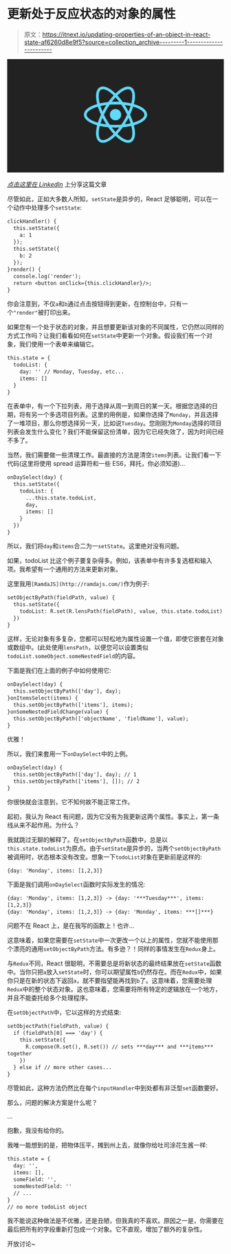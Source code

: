 # 更新处于反应状态的对象的属性

> 原文：<https://itnext.io/updating-properties-of-an-object-in-react-state-af6260d8e9f5?source=collection_archive---------1----------------------->

![](img/8933e4fa3854e49902a096a7f2866351.png)

[*点击这里在 LinkedIn*](https://www.linkedin.com/cws/share?url=https%3A%2F%2Fitnext.io%2Fupdating-properties-of-an-object-in-react-state-af6260d8e9f5) 上分享这篇文章

尽管如此，正如大多数人所知，`setState`是异步的，React 足够聪明，可以在一个动作中处理多个`setState`:

```
clickHandler() {
  this.setState({
    a: 1
  });
  this.setState({
    b: 2
  });
}render() {
  console.log('render');
  return <button onClick={this.clickHandler}/>;
}
```

你会注意到，不仅`a`和`b`通过点击按钮得到更新，在控制台中，只有一个`"render"`被打印出来。

如果您有一个处于状态的对象，并且想要更新该对象的不同属性，它仍然以同样的方式工作吗？让我们看看如何在`setState`中更新一个对象。假设我们有一个对象，我们使用一个表单来编辑它。

```
this.state = {
  todoList: {
    day: '' // Monday, Tuesday, etc...
    items: []
  }
}
```

在表单中，有一个下拉列表，用于选择从周一到周日的某一天。根据您选择的日期，将有另一个多选项目列表。这里的用例是，如果你选择了`Monday`，并且选择了一堆项目，那么你想选择另一天，比如说`Tuesday`。您刚刚为`Monday`选择的项目列表会发生什么变化？我们不能保留这份清单，因为它已经失效了，因为时间已经不多了。

当然，我们需要做一些清理工作。最直接的方法是清空`items`列表。让我们看一下代码(这里将使用 spread 运算符和一些 ES6，拜托，你必须知道)…

```
onDaySelect(day) {
  this.setState({
    todoList: {
      ...this.state.todoList,
      day,
      items: []
    }
  })
}
```

所以，我们将`day`和`items`合二为一`setState`。这里绝对没有问题。

如果，todoList 比这个例子要复杂得多。例如，该表单中有许多复选框和输入项。我希望有一个通用的方法来更新对象。

这里我用`[RamdaJS](http://ramdajs.com/)`作为例子:

```
setObjectByPath(fieldPath, value) {
  this.setState({
    todoList: R.set(R.lensPath(fieldPath), value, this.state.todoList)
  })
}
```

这样，无论对象有多复杂，您都可以轻松地为属性设置一个值，即使它嵌套在对象或数组中。(此处使用`lensPath`，以便您可以设置类似`todoList.someObject.someNestedField`的内容。

下面是我们在上面的例子中如何使用它:

```
onDaySelect(day) {
  this.setObjectByPath(['day'], day);
}onItemsSelect(items) {
  this.setObjectByPath(['items'], items);
}onSomeNestedFieldChange(value) {
  this.setObjectByPath(['objectName', 'fieldName'], value);
}
```

优雅！

所以，我们来套用一下`onDaySelect`中的上例。

```
onDaySelect(day) {
  this.setObjectByPath(['day'], day); // 1
  this.setObjectByPath(['items'], []); // 2
}
```

你很快就会注意到，它不知何故不能正常工作。

起初，我认为 React 有问题，因为它没有为我更新这两个属性。事实上，第一条线从来不起作用。为什么？

我就跳过无聊的解释了。在`setObjectByPath`函数中，总是以`this.state.todoList`为原点。由于`setState`是异步的，当两个`setObjectByPath`被调用时，状态根本没有改变。想象一下`todoList`对象在更新前是这样的:

```
{day: 'Monday', items: [1,2,3]}
```

下面是我们调用`onDaySelect`函数时实际发生的情况:

```
{day: 'Monday', items: [1,2,3]} -> {day: '***Tuesday***', items: [1,2,3]}
{day: 'Monday', items: [1,2,3]} -> {day: 'Monday', items: ***[]***}
```

问题不在 React 上，是在我写的函数上！也许…

这意味着，如果您需要在`setState`中一次更改一个以上的属性，您就不能使用那个漂亮的通用`setObjectByPath`方法。有多逊？！同样的事情发生在`Redux`身上。

与`Redux`不同，React 很聪明，不需要总是将新状态的最终结果放在`setState`函数中。当你只把`a`放入`setState`时，你可以期望属性`b`仍然存在。而在`Redux`中，如果你只是在新的状态下返回`a`，就不要指望能再找到`b`了。这意味着，您需要处理`Redux`中的整个状态对象。这也意味着，您需要将所有特定的逻辑放在一个地方，并且不能委托给多个处理程序。

在`setObjectPath`中，它以这样的方式结束:

```
setObjectPath(fieldPath, value) {
  if (fieldPath[0] === 'day') {
    this.setState({
      R.compose(R.set(), R.set()) // sets ***day*** and ***items*** together
    })
  } else if // more other cases...
}
```

尽管如此，这种方法仍然比在每个`inputHandler`中到处都有非泛型`set`函数要好。

那么，问题的解决方案是什么呢？

…

抱歉，我没有给你的。

我唯一能想到的是，把物体压平，摊到州上去，就像你给吐司涂花生酱一样:

```
this.state = {
  day: '',
  items: [],
  someField: '',
  someNestedField: ''
  // ...
}
// no more todoList object
```

我不能说这种做法是不优雅，还是丑陋，但我真的不喜欢。原因之一是，你需要在最后把所有的字段重新打包成一个对象。它不直观，增加了额外的复杂性。

开放讨论~